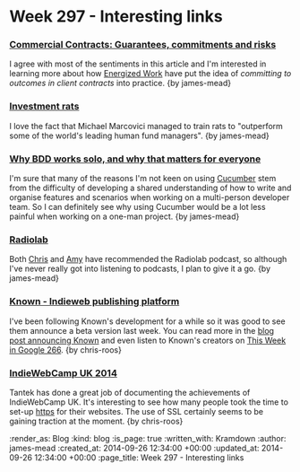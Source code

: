 Week 297 - Interesting links
============================

### [Commercial Contracts: Guarantees, commitments and risks](http://www.energizedwork.com/weblog/2014/09/commercial-contracts-guarantees-commitments-risks)

I agree with most of the sentiments in this article and I'm interested in learning more about how [Energized Work](http://www.energizedwork.com/) have put the idea of _committing to outcomes in client contracts_ into practice. {by james-mead}


### [Investment rats](http://www.enlightenmenteconomics.com/blog/index.php/2014/09/investment-rats/)

I love the fact that Michael Marcovici managed to train rats to "outperform some of the world's leading human fund managers". {by james-mead}


### [Why BDD works solo, and why that matters for everyone](http://kickstartacademy.io/blog/2014-08-04-why-bdd-works-solo-and-why-that-matters-for-everyone)

I'm sure that many of the reasons I'm not keen on using [Cucumber](http://cukes.info/) stem from the difficulty of developing a shared understanding of how to write and organise features and scenarios when working on a multi-person developer team. So I can definitely see why using Cucumber would be a lot less painful when working on a one-man project. {by james-mead}


### [Radiolab](http://www.radiolab.org/)

Both [Chris](/chris-roos) and [Amy](https://twitter.com/amyeee) have recommended the Radiolab podcast, so although I've never really got into listening to podcasts, I plan to give it a go. {by james-mead}


### [Known - Indieweb publishing platform](https://gigaom.com/2014/09/11/indieweb-advocates-launch-known-so-bloggers-can-be-social-and-still-control-their-content/)

I've been following Known's development for a while so it was good to see them announce a beta version last week. You can read more in the [blog post announcing Known][] and even listen to Known's creators on [This Week in Google 266][twig-266]. {by chris-roos}


### [IndieWebCamp UK 2014](http://tantek.com/2014/259/b1/indiewebcampuk-hack-day-https-webactions)

Tantek has done a great job of documenting the achievements of IndieWebCamp UK. It's interesting to see how many people took the time to set-up [https][] for their websites. The use of SSL certainly seems to be gaining traction at the moment. {by chris-roos}


[blog post announcing Known]: http://stream.withknown.com/2014/announcing-our-first-beta-release---known-06---named-1
[twig-266]: http://twit.tv/show/this-week-in-google/266
[https]: https://indiewebcamp.com/https

:render_as: Blog
:kind: blog
:is_page: true
:written_with: Kramdown
:author: james-mead
:created_at: 2014-09-26 12:34:00 +00:00
:updated_at: 2014-09-26 12:34:00 +00:00
:page_title: Week 297 - Interesting links
